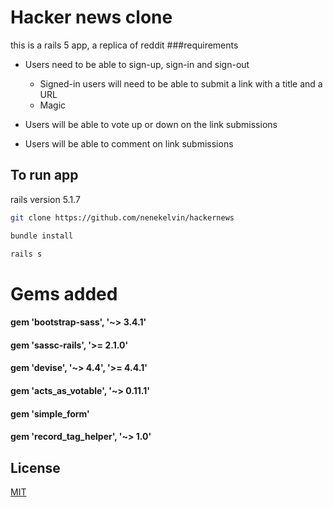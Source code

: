 # Hacker news clone

this is a rails 5 app, a replica of reddit
###requirements 
- Users need to be able to sign-up, sign-in and sign-out

  - Signed-in users will need to be able to submit a link with a title and a URL
  - Magic
 - Users will be able to vote up or down on the link submissions

  - Users will be able to comment on link submissions



## To run app
rails version 5.1.7

```bash
git clone https://github.com/nenekelvin/hackernews
```

```bash
bundle install
```

```bash
rails s
```
 
# Gems added
#### gem 'bootstrap-sass', '~> 3.4.1'
#### gem 'sassc-rails', '>= 2.1.0'
#### gem 'devise', '~> 4.4', '>= 4.4.1'
#### gem 'acts_as_votable', '~> 0.11.1'
#### gem 'simple_form'
#### gem 'record_tag_helper', '~> 1.0'




## License
[MIT](https://choosealicense.com/licenses/mit/)